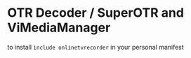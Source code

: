 # OTR Decoder / SuperOTR and ViMediaManager

to install `ìnclude onlinetvrecorder` in your personal manifest
